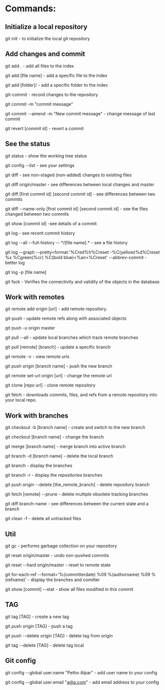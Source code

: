 # Commands:

## Initialize a local repository

git init - to initialize the local git repository

## Add changes and commit

git add . - add all files to the index

git add [file name] - add a specific file to the index

git add [folder]/ - add a specific folder to the index

git-commit - record changes to the repository

git commit -m "commit message"

git commit --amend -m "New commit message" - change message of last commit

git revert [commit id] - revert a commit

## See the status

git status - show the working tree status

git config --list - see your settings

git diff - see non-staged (non-added) changes to existing files

git diff origin/master - see differences between local changes and master

git diff [first commit id] [second commit id] - see differences between two commits

git diff --name-only [first commit id] [second commit id] - see the files changed between two commits

git show [commit id] -see details of a commit

git log - see recent commit history

git log --all --full-history -- \*/[file name].\* - see a file history

git log --graph --pretty=format:'%Cred%h%Creset -%C(yellow)%d%Creset %s %Cgreen(%cr) %C(bold blue)<%an>%Creset' --abbrev-commit - better log

git log -p [file name]

git fsck - Verifies the connectivity and validity of the objects in the database

## Work with remotes

git remote add origin [url] - add remote repository.

git-push - update remote refs along with associated objects

git push -u origin master

git pull --all - update local branches which track remote branches

git pull [remote] [branch] - update a specific branch

git remote -v - view remote urls

git push origin [branch name] - push the new branch

git remote set-url origin [url] - change the remote url

git clone [repo url] - clone remote repository

git fetch - downloads commits, files, and refs from a remote repository into your local repo.

## Work with branches

git checkout -b  [branch name] - create and switch to the new branch

git checkout [branch name] - change the branch

git merge [branch name] - merge branch into active branch

git branch -d [branch name] - delete the local branch

git branch - display the branches

git branch -r - display the repositories branches

git push origin --delete [the_remote_branch] - delete repository branch

git fetch [remote] --prune - delete multiple obsolete tracking branches

git diff branch-name - see differences between the current state and a branch

git clean -f - delete all untracked files

## Util

git gc - performs garbage collection on your repository

git reset origin/master - undo non-pushed commits

git reset --hard origin/master - reset to remote state

git for-each-ref --format='%(committerdate) %09 %(authorname) %09 %(refname)' - display the branches and comitter

git show [commit] --stat - show all files modified in this commit

## TAG

git tag [TAG] - create a new tag

git push origin [TAG] - push a tag

git push --delete origin [TAG] - delete tag from origin

git tag --delete [TAG] - delete tag local

## Git config

git config --global user.name "Petho Alpar" - add user name to your config

git config --global user.email "a@a.com" - add email address to your config
